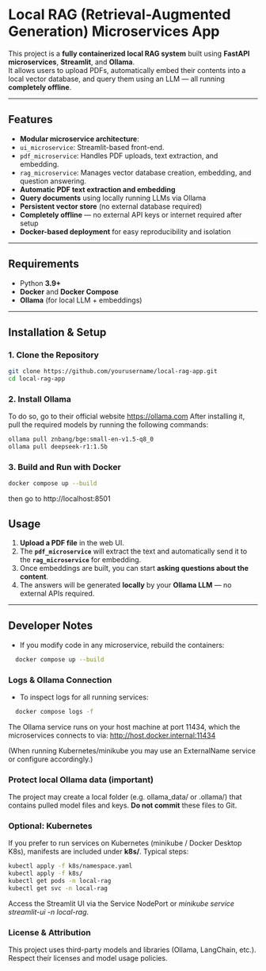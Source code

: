 #  Local RAG (Retrieval-Augmented Generation) Microservices App

This project is a **fully containerized local RAG system** built using **FastAPI microservices**, **Streamlit**, and **Ollama**.  
It allows users to upload PDFs, automatically embed their contents into a local vector database, and query them using an LLM — all running **completely offline**.

---

##  Features

-  **Modular microservice architecture**:
  - `ui_microservice`: Streamlit-based front-end.
  - `pdf_microservice`: Handles PDF uploads, text extraction, and embedding.
  - `rag_microservice`: Manages vector database creation, embedding, and question answering.
-  **Automatic PDF text extraction and embedding**
-  **Query documents** using locally running LLMs via Ollama
-  **Persistent vector store** (no external database required)
-  **Completely offline** — no external API keys or internet required after setup
-  **Docker-based deployment** for easy reproducibility and isolation


---

##  Requirements

- Python **3.9+**
- **Docker** and **Docker Compose**
- **Ollama** (for local LLM + embeddings)

---


##  Installation & Setup

### 1. Clone the Repository

```bash
git clone https://github.com/yourusername/local-rag-app.git
cd local-rag-app
```

### 2. Install Ollama

To do so, go to their official website https://ollama.com
After installing it, pull the required models by running the following commands:

```bash
ollama pull znbang/bge:small-en-v1.5-q8_0
ollama pull deepseek-r1:1.5b
```

### 3. Build and Run with Docker

```bash
docker compose up --build
```
then go to http://localhost:8501

##  Usage

1. **Upload a PDF file** in the web UI.
2. The **`pdf_microservice`** will extract the text and automatically send it to the **`rag_microservice`** for embedding.
3. Once embeddings are built, you can start **asking questions about the content**.
4. The answers will be generated **locally** by your **Ollama LLM** — no external APIs required.

---

##  Developer Notes

- If you modify code in any microservice, rebuild the containers:
```bash
  docker compose up --build
```
###  Logs & Ollama Connection

- To inspect logs for all running services:
```bash
  docker compose logs -f
```

The Ollama service runs on your host machine at port 11434, which the microservices connects to via: http://host.docker.internal:11434

(When running Kubernetes/minikube you may use an ExternalName service or configure accordingly.)


### Protect local Ollama data (important)

The project may create a local folder (e.g. ollama_data/ or .ollama/) that contains pulled model files and keys. **Do not commit** these files to Git.

### Optional: Kubernetes

If you prefer to run services on Kubernetes (minikube / Docker Desktop K8s), manifests are included under **k8s/**.
Typical steps:

```bash
kubectl apply -f k8s/namespace.yaml
kubectl apply -f k8s/
kubectl get pods -n local-rag
kubectl get svc -n local-rag
```

Access the Streamlit UI via the Service NodePort or *minikube service streamlit-ui -n local-rag*.

### License & Attribution

This project uses third-party models and libraries (Ollama, LangChain, etc.). Respect their licenses and model usage policies.